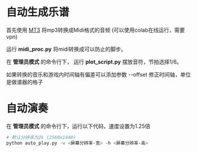 # 自动生成乐谱
首先使用 [MT3](https://github.com/magenta/mt3) 将mp3转换成Midi格式的音频 (可以使用colab在线运行，需要vpn)

运行 **midi_proc.py** 将midi转换成可以防止的脚步。

在 **管理员模式** 的命令行下， 运行 **plot_script.py** 摆放音符，节拍选择1/6。

如果转换的音乐和游戏内时间轴有偏差可以添加参数 --offset <tick> 修正时间轴，单位是做谱器的格子

# 自动演奏
在 **管理员模式** 的命令行下，运行以下代码，速度设置为1.25倍
```bash
# 默认分辨率为2k (2560x1440)
python auto_play.py -w <屏幕分辨率-宽> -h <屏幕分辨率-高>
```